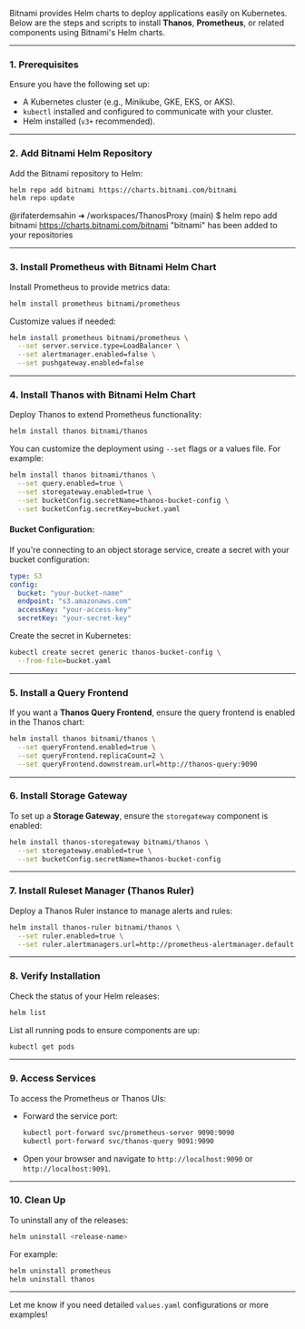 Bitnami provides Helm charts to deploy applications easily on Kubernetes. Below are the steps and scripts to install **Thanos**, **Prometheus**, or related components using Bitnami's Helm charts.

---

### **1. Prerequisites**
Ensure you have the following set up:
- A Kubernetes cluster (e.g., Minikube, GKE, EKS, or AKS).
- `kubectl` installed and configured to communicate with your cluster.
- Helm installed (`v3+` recommended).

---

### **2. Add Bitnami Helm Repository**

Add the Bitnami repository to Helm:
```bash
helm repo add bitnami https://charts.bitnami.com/bitnami
helm repo update
```

@rifaterdemsahin ➜ /workspaces/ThanosProxy (main) $ helm repo add bitnami https://charts.bitnami.com/bitnami
"bitnami" has been added to your repositories


---

### **3. Install Prometheus with Bitnami Helm Chart**

Install Prometheus to provide metrics data:
```bash
helm install prometheus bitnami/prometheus
```

Customize values if needed:
```bash
helm install prometheus bitnami/prometheus \
  --set server.service.type=LoadBalancer \
  --set alertmanager.enabled=false \
  --set pushgateway.enabled=false
```

---

### **4. Install Thanos with Bitnami Helm Chart**

Deploy Thanos to extend Prometheus functionality:
```bash
helm install thanos bitnami/thanos
```

You can customize the deployment using `--set` flags or a values file. For example:
```bash
helm install thanos bitnami/thanos \
  --set query.enabled=true \
  --set storegateway.enabled=true \
  --set bucketConfig.secretName=thanos-bucket-config \
  --set bucketConfig.secretKey=bucket.yaml
```

#### Bucket Configuration:
If you're connecting to an object storage service, create a secret with your bucket configuration:
```yaml
type: S3
config:
  bucket: "your-bucket-name"
  endpoint: "s3.amazonaws.com"
  accessKey: "your-access-key"
  secretKey: "your-secret-key"
```

Create the secret in Kubernetes:
```bash
kubectl create secret generic thanos-bucket-config \
  --from-file=bucket.yaml
```

---

### **5. Install a Query Frontend**

If you want a **Thanos Query Frontend**, ensure the query frontend is enabled in the Thanos chart:
```bash
helm install thanos bitnami/thanos \
  --set queryFrontend.enabled=true \
  --set queryFrontend.replicaCount=2 \
  --set queryFrontend.downstream.url=http://thanos-query:9090
```

---

### **6. Install Storage Gateway**

To set up a **Storage Gateway**, ensure the `storegateway` component is enabled:
```bash
helm install thanos-storegateway bitnami/thanos \
  --set storegateway.enabled=true \
  --set bucketConfig.secretName=thanos-bucket-config
```

---

### **7. Install Ruleset Manager (Thanos Ruler)**

Deploy a Thanos Ruler instance to manage alerts and rules:
```bash
helm install thanos-ruler bitnami/thanos \
  --set ruler.enabled=true \
  --set ruler.alertmanagers.url=http://prometheus-alertmanager.default.svc.cluster.local:9093
```

---

### **8. Verify Installation**

Check the status of your Helm releases:
```bash
helm list
```

List all running pods to ensure components are up:
```bash
kubectl get pods
```

---

### **9. Access Services**

To access the Prometheus or Thanos UIs:
- Forward the service port:
  ```bash
  kubectl port-forward svc/prometheus-server 9090:9090
  kubectl port-forward svc/thanos-query 9091:9090
  ```
- Open your browser and navigate to `http://localhost:9090` or `http://localhost:9091`.

---

### **10. Clean Up**

To uninstall any of the releases:
```bash
helm uninstall <release-name>
```

For example:
```bash
helm uninstall prometheus
helm uninstall thanos
```

---

Let me know if you need detailed `values.yaml` configurations or more examples!